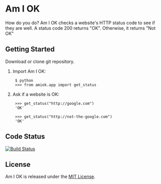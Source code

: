 # Am I OK

How do you do? Am I OK checks a website's HTTP status code to see if they are well. A status code 200 returns "OK". Otherwise, it returns "Not OK"

## Getting Started

Download or clone git repository.

1. Import Am I OK:

        $ python
        >>> from amiok.app import get_status

2. Ask if a website is OK:

        >>> get_status("http://google.com")
        'OK'

        >>> get_status("http://not-the-google.com")
        'OK'

## Code Status

[![Build Status](https://travis-ci.org/Cloudplement/amiok.svg?branch=master)](https://travis-ci.org/Cloudplement/amiok)

## License

Am I OK is released under the [MIT License](http://www.opensource.org/licenses/MIT).
